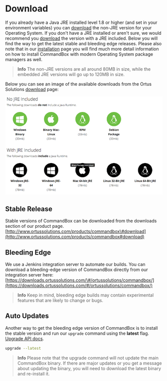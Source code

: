 # Download

If you already have a Java JRE installed level 1.8 or higher \(and set in your environment variables\) you can [download](http://www.ortussolutions.com/products/commandbox#download) the non-JRE version for your Operating System. If you don't have a JRE installed or aren't sure, we would recommend you [download](http://www.ortussolutions.com/products/commandbox#download) the version with a JRE included. Below you will find the way to get the latest stable and bleeding edge releases. Please also note that in our [installation](installation.md) page you will find much more detail information on how to install CommandBox with modern Operating System package managers as well.

> **Info** The non-JRE versions are all around 80MB in size, while the embedded JRE versions will go up to 120MB in size.

Below you can see an image of the available downloads from the Ortus Solutions [download](http://www.ortussolutions.com/products/commandbox#download) page:

![](../.gitbook/assets/versions.png)

## Stable Release

Stable versions of CommandBox can be downloaded from the downloads section of our product page. [http://www.ortussolutions.com/products/commandbox\#download](http://www.ortussolutions.com/products/commandbox#download)

## Bleeding Edge

We use a Jenkins integration server to automate our builds. You can download a bleeding-edge version of CommandBox directly from our integration server here: [https://downloads.ortussolutions.com/\#/ortussolutions/commandbox/](https://downloads.ortussolutions.com/#/ortussolutions/commandbox/)

> **Info** Keep in mind, bleeding edge builds may contain experimental features that are likely to change or bugs.

## Auto Updates

Another way to get the bleeding edge version of CommandBox is to install the stable version and run our `upgrade` command using the **latest** flag. [Upgrade API docs](http://apidocs.ortussolutions.com/commandbox/current/index.html?commandbox/system/modules/system-commands/commands/upgrade.html).

```bash
upgrade --latest
```

> **Info** Please note that the upgrade command will not update the main CommandBox binary. If there are major updates or you get a message about updating the binary, you will need to download the latest binary and re-install it.

